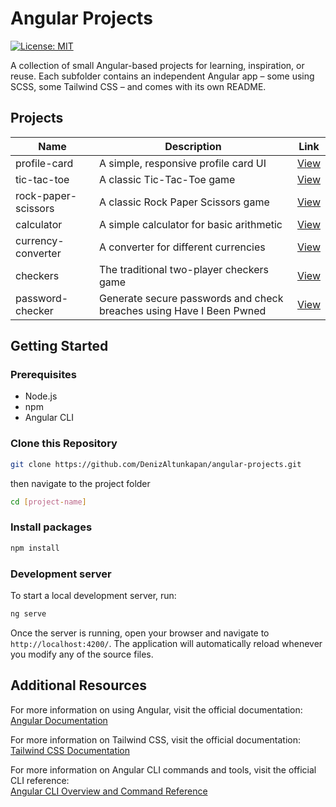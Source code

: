 # Angular Projects

[![License: MIT](https://img.shields.io/badge/License-MIT-yellow.svg?style=flat)](https://opensource.org/licenses/MIT)

A collection of small Angular-based projects for learning, inspiration, or reuse.
Each subfolder contains an independent Angular app – some using SCSS, some Tailwind CSS – and comes with its own README.

## Projects

| Name                | Description                                                          | Link                          |
| ------------------- | -------------------------------------------------------------------- | ----------------------------- |
| profile-card        | A simple, responsive profile card UI                                 | [View](./profile-card)        |
| tic-tac-toe         | A classic Tic-Tac-Toe game                                           | [View](./tic-tac-toe)         |
| rock-paper-scissors | A classic Rock Paper Scissors game                                   | [View](./rock-paper-scissors) |
| calculator          | A simple calculator for basic arithmetic                             | [View](./calculator)          |
| currency-converter  | A converter for different currencies                                 | [View](./currency-converter)  |
| checkers            | The traditional two-player checkers game                             | [View](./checkers)            |
| password-checker    | Generate secure passwords and check breaches using Have I Been Pwned | [View](./password-checker)    |

## Getting Started

### Prerequisites

- Node.js
- npm
- Angular CLI

### Clone this Repository

```bash
git clone https://github.com/DenizAltunkapan/angular-projects.git
```

then navigate to the project folder

```bash
cd [project-name]
```

### Install packages

```bash
npm install
```

### Development server

To start a local development server, run:

```bash
ng serve
```

Once the server is running, open your browser and navigate to `http://localhost:4200/`. The application will automatically reload whenever you modify any of the source files.

## Additional Resources

For more information on using Angular, visit the official documentation:  
[Angular Documentation](https://angular.dev)

For more information on Tailwind CSS, visit the official documentation:  
[Tailwind CSS Documentation](https://tailwindcss.com/docs)

For more information on Angular CLI commands and tools, visit the official CLI reference:  
[Angular CLI Overview and Command Reference](https://angular.dev/tools/cli)
